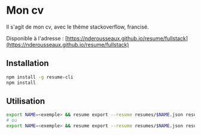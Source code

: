 # Mon cv

Il s'agit de mon cv, avec le thème stackoverflow, francisé.

Disponible à l'adresse : [https://nderousseaux.github.io/resume/fullstack](https://nderousseaux.github.io/resume/fullstack)

## Installation

```bash
npm install -g resume-cli
npm install
```

## Utilisation

```bash
export NAME=<exemple> && resume export --resume resumes/$NAME.json resumes$NAME.pdf --theme=stackoverflow 
# ou
export NAME=<exemple> && resume export --resume resumes/$NAME.json resumes/$NAME.html --theme=stackoverflow 
```

